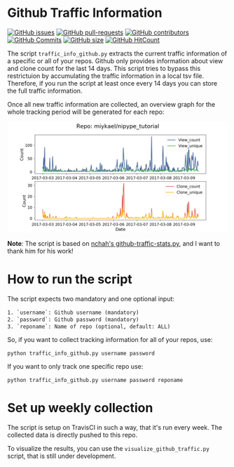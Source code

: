 # Github Traffic Information

[![GitHub issues](https://img.shields.io/github/issues/miykael/traffic_info_github.svg)](https://github.com/miykael/traffic_info_github/issues/)
[![GitHub pull-requests](https://img.shields.io/github/issues-pr/miykael/traffic_info_github.svg)](https://github.com/miykael/traffic_info_github/pulls/)
[![GitHub contributors](https://img.shields.io/github/contributors/miykael/traffic_info_github.svg)](https://GitHub.com/miykael/traffic_info_github/graphs/contributors/)
[![GitHub Commits](https://github-basic-badges.herokuapp.com/commits/miykael/traffic_info_github.svg)](https://github.com/miykael/traffic_info_github/commits/master)
[![GitHub size](https://github-size-badge.herokuapp.com/miykael/traffic_info_github.svg)](https://github.com/miykael/traffic_info_github/archive/master.zip)
[![GitHub HitCount](http://hits.dwyl.io/miykael/traffic_info_github.svg)](http://hits.dwyl.io/miykael/traffic_info_github)

The script ``traffic_info_github.py`` extracts the current traffic information of a specific or all of your repos. Github only provides information about view and clone count for the last 14 days. This script tries to bypass this restrictuion by accumulating the traffic information in a local tsv file. Therefore, if you run the script at least once every 14 days you can store the full traffic information.

Once all new traffic information are collected, an overview graph for the whole tracking period will be generated for each repo:

<img src="results/traffic_info_nipype_tutorial.png">

**Note**: The script is based on [nchah's github-traffic-stats.py](https://github.com/nchah/github-traffic-stats), and I want to thank him for his work!


# How to run the script

The script expects two mandatory and one optional input:

    1. `username`: Github username (mandatory)
    2. `password`: Github password (mandatory)
    3. `reponame`: Name of repo (optional, default: ALL)

So, if you want to collect tracking information for all of your repos, use:

    python traffic_info_github.py username password

If you want to only track one specific repo use:

    python traffic_info_github.py username password reponame


# Set up weekly collection

The script is setup on TravisCI in such a way, that it's run every week. The collected data is directly pushed to this repo.

To visualize the results, you can use the `visualize_github_traffic.py` script, that is still under development.
